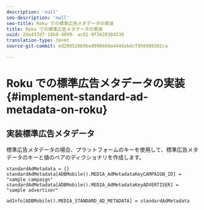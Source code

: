 ```yaml
---
description: 'null'
seo-description: 'null'
seo-title: Roku での標準広告メタデータの実装
title: Roku での標準広告メタデータの実装
uuid: 20a437d7-18b8-4099- ac81-9f3628384236
translation-type: tm+mt
source-git-commit: ed200520b9bed990460a444dabdcf956980362ca

---
```



# Roku での標準広告メタデータの実装{#implement-standard-ad-metadata-on-roku}

## 実装標準広告メタデータ

標準広告メタデータの場合、プラットフォームのキーを使用して、標準広告メタデータのキーと値のペアのディクショナリを作成します。

```
standardAdMetadata = {} 
standardAdMetadata[ADBMobile().MEDIA_AdMetadataKeyCAMPAIGN_ID] = "sample campaign" 
standardAdMetadata[ADBMobile().MEDIA_AdMetadataKeyADVERTISER] = "sample advertiser" 

adInfo[ADBMobile().MEDIA_STANDARD_AD_METADATA] = standardAdMetadata 
```

